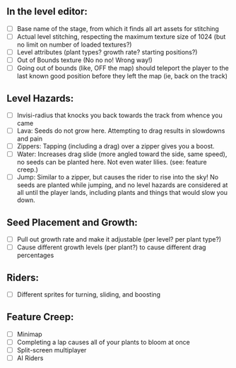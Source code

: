 In the level editor:
--------------------
- [ ] Base name of the stage, from which it finds all art assets for stitching
- [ ] Actual level stitching, respecting the maximum texture size of 1024
      (but no limit on number of loaded textures?)
- [ ] Level attributes (plant types? growth rate? starting positions?)
- [ ] Out of Bounds texture (No no no! Wrong way!)
- [ ] Going out of bounds (like, OFF the map) should teleport the player to the last
      known good position before they left the map (ie, back on the track)

Level Hazards:
--------------
- [ ] Invisi-radius that knocks you back towards the track from whence you came
- [ ] Lava: Seeds do not grow here. Attempting to drag results in slowdowns and pain
- [ ] Zippers: Tapping (including a drag) over a zipper gives you a boost.
- [ ] Water: Increases drag slide (more angled toward the side, same speed), no
      seeds can be planted here. Not even water lilies. (see: feature creep.)
- [ ] Jump: Similar to a zipper, but causes the rider to rise into the sky! No seeds
      are planted while jumping, and no level hazards are considered at all until
      the player lands, including plants and things that would slow you down.

Seed Placement and Growth:
--------------------------
- [ ] Pull out growth rate and make it adjustable (per level? per plant type?)
- [ ] Cause different growth levels (per plant?) to cause different drag percentages

Riders:
-------
- [ ] Different sprites for turning, sliding, and boosting

Feature Creep:
--------------
- [ ] Minimap
- [ ] Completing a lap causes all of your plants to bloom at once
- [ ] Split-screen multiplayer
- [ ] AI Riders
